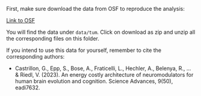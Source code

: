 First, make sure download the data from OSF to reproduce the analysis:

[Link to OSF](https://osf.io/nw9zt/)

You will find the data under `data/tum`. Click on download as zip and unzip all the corresponding files on this folder.

If you intend to use this data for yourself, remember to cite the corresponding authors:

- Castrillon, G., Epp, S., Bose, A., Fraticelli, L., Hechler, A., Belenya, R., ... & Riedl, V. (2023). An energy costly architecture of neuromodulators for human brain evolution and cognition. Science Advances, 9(50), eadi7632.